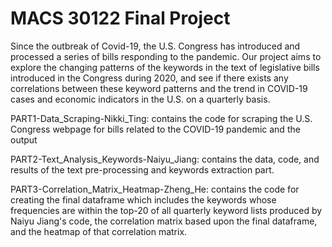 # MACS 30122 Final Project

Since the outbreak of Covid-19, the U.S. Congress has introduced and
processed a series of bills responding to the pandemic. Our project aims to
explore the changing patterns of the keywords in the text of legislative bills
introduced in the Congress during 2020, and see if there exists any
correlations between these keyword patterns and the trend in COVID-19 cases and 
economic indicators in the U.S. on a quarterly basis.

PART1-Data_Scraping-Nikki_Ting: contains the code for scraping the U.S. Congress
webpage for bills related to the COVID-19 pandemic and the output

PART2-Text_Analysis_Keywords-Naiyu_Jiang: contains the data, code, and results of the
text pre-processing and keywords extraction part. 

PART3-Correlation_Matrix_Heatmap-Zheng_He: contains the code for creating the final
dataframe which includes the keywords whose frequencies are within the top-20 of 
all quarterly keyword lists produced by Naiyu Jiang's code, the correlation matrix
based upon the final dataframe, and the heatmap of that correlation matrix.
